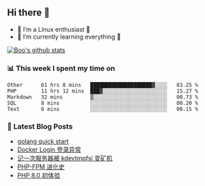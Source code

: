 ## Hi there 👋
* 🔭 I’m a Linux enthusiast 🐧️
* 🏃️ I’m currently learning everything 🏃️

[![Boo's github stats](https://github-readme-stats.vercel.app/api?username=0xAiKang)](https://github.com/anuraghazra/github-readme-stats)

<!-- [![Most Used Langs](https://github-readme-stats.vercel.app/api/top-langs/?username=0xAiKang)](https://github.com/anuraghazra/github-readme-stats) -->

### 📊 This week I spent my time on
<!--START_SECTION:waka-->
```text
Other      61 hrs 8 mins   ████████████████████▓░░░░   83.25 % 
PHP        11 hrs 12 mins  ███▓░░░░░░░░░░░░░░░░░░░░░   15.27 % 
Markdown   32 mins         ▒░░░░░░░░░░░░░░░░░░░░░░░░   00.73 % 
SQL        8 mins          ░░░░░░░░░░░░░░░░░░░░░░░░░   00.20 % 
Text       6 mins          ░░░░░░░░░░░░░░░░░░░░░░░░░   00.15 % 
```
<!--END_SECTION:waka-->

### 📕 Latest Blog Posts
<!-- BLOG-POST-LIST:START -->
- [golang quick start](https://www.0x2beace.com/golang-quick-start/)
- [Docker Login 登录异常](https://www.0x2beace.com/docker-Login-login-exception/)
- [记一次服务器被 kdevtmpfsi 变矿机](https://www.0x2beace.com/remember-once-the-server-was-changed-into-a-miner-by-kdevtmpfsi/)
- [PHP-FPM 进化史](https://www.0x2beace.com/the-evolution-of-php-fpm/)
- [PHP 8.0 初体验](https://www.0x2beace.com/php-8-0-first-experience/)
<!-- BLOG-POST-LIST:END -->

